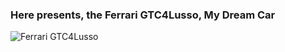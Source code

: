 ### Here presents, the Ferrari GTC4Lusso, My Dream Car
![Ferrari GTC4Lusso](http://www.hdnicewallpapers.com/Walls/Big/Ferrari/Ferrari_GTC4Lusso_2018_Car_4K_Wallpapers.jpg)
